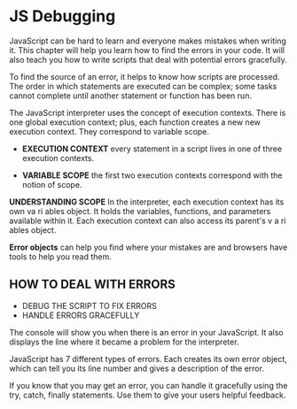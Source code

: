 # JS Debugging

JavaScript can be hard to learn and everyone makes
mistakes when writing it. This chapter will help you learn
how to find the errors in your code. It will also teach you how to write scripts that deal with potential errors gracefully.

To find the source of an error, it helps to know how scripts are processed.
The order in which statements are executed can be complex; some tasks cannot complete until another statement or function has been run.

The JavaScript interpreter uses the concept of execution contexts. There is one global execution context; plus, each function creates a new new execution context. They correspond to variable scope.

+ **EXECUTION CONTEXT** every statement in a script lives in one of three execution contexts.

+ **VARIABLE SCOPE** the first two execution contexts correspond with the notion of scope.

**UNDERSTANDING SCOPE**
In the interpreter, each execution context has its own va ri ables object.
It holds the variables, functions, and parameters available within it.
Each execution context can also access its parent's v a ri ables object.

**Error objects** can help you find where your mistakes are
and browsers have tools to help you read them.

## HOW TO DEAL WITH ERRORS

+ DEBUG THE SCRIPT TO FIX ERRORS
+ HANDLE ERRORS GRACEFULLY

The console will show you when there is an error in your JavaScript. It also displays the line where it became a problem for the interpreter.

JavaScript has 7 different types of errors. Each creates
its own error object, which can tell you its line number
and gives a description of the error.

If you know that you may get an error, you can handle
it gracefully using the try, catch, finally statements.
Use them to give your users helpful feedback.

